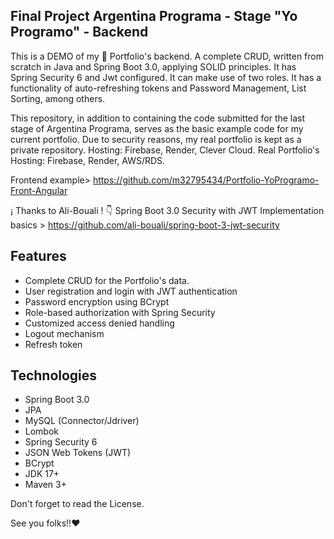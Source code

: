## Final Project Argentina Programa - Stage "Yo Programo" - Backend

This is a DEMO of my 💼 Portfolio's backend. A complete CRUD, written from scratch in Java and Spring Boot 3.0, applying SOLID principles.
It has Spring Security 6 and Jwt configured. It can make use of two roles. It has a functionality of auto-refreshing tokens and Password Management, List Sorting, among others.

This repository, in addition to containing the code submitted for the last stage of Argentina Programa, serves as the basic example code for my current portfolio. Due to security reasons, my real portfolio is kept as a private repository.
Hosting: Firebase, Render, Clever Cloud.
Real Portfolio's Hosting: Firebase, Render, AWS/RDS.

Frontend example> https://github.com/m32795434/Portfolio-YoProgramo-Front-Angular

¡ Thanks to Ali-Bouali ! 👇
Spring Boot 3.0 Security with JWT Implementation basics > https://github.com/ali-bouali/spring-boot-3-jwt-security

## Features

- Complete CRUD for the Portfolio's data.
- User registration and login with JWT authentication
- Password encryption using BCrypt
- Role-based authorization with Spring Security
- Customized access denied handling
- Logout mechanism
- Refresh token

## Technologies

- Spring Boot 3.0
- JPA
- MySQL (Connector/Jdriver)
- Lombok
- Spring Security 6
- JSON Web Tokens (JWT)
- BCrypt
- JDK 17+
- Maven 3+

Don't forget to read the License.

See you folks!!♥️
